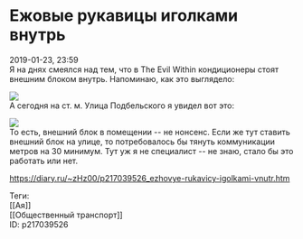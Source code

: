 Ежовые рукавицы иголками внутрь
================================

   
 2019-01-23, 23:59   
  Я на днях смеялся над тем, что в The Evil Within кондиционеры стоят внешним блоком внутрь. Напоминаю, как это выглядело:   
   
   [![](https://i.imgur.com/Y8THFmol.jpg)](https://i.imgur.com/Y8THFmo.jpg)     
 А сегодня на ст. м. Улица Подбельского я увидел вот это:   
   
   [![](https://i.imgur.com/hwY86Fwl.jpg)](https://i.imgur.com/hwY86Fw.jpg)     
 То есть, внешний блок в помещении -- не нонсенс. Если же тут ставить внешний блок на улице, то потребовалось бы тянуть коммуникации метров на 30 минимум. Тут уж я не специалист -- не знаю, стало бы это работать или нет.   
    
 <https://diary.ru/~zHz00/p217039526_ezhovye-rukavicy-igolkami-vnutr.htm>   
   
 Теги:   
 [[Ая]]   
 [[Общественный транспорт]]   
 ID: p217039526